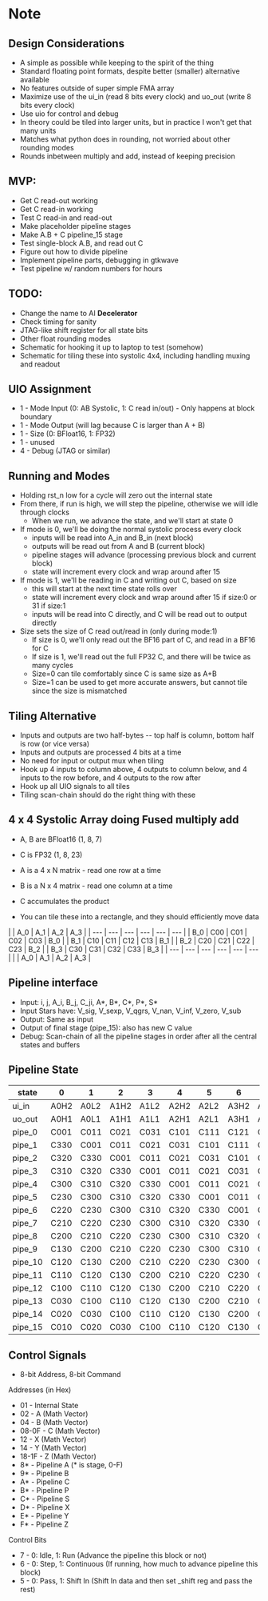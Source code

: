 # Note

## Design Considerations
* A simple as possible while keeping to the spirit of the thing
* Standard floating point formats, despite better (smaller) alternative available
* No features outside of super simple FMA array
* Maximize use of the ui_in (read 8 bits every clock) and uo_out (write 8 bits every clock)
* Use uio for control and debug
* In theory could be tiled into larger units, but in practice I won't get that many units
* Matches what python does in rounding, not worried about other rounding modes
* Rounds inbetween multiply and add, instead of keeping precision

## MVP:
* Get C read-out working
* Get C read-in working
* Test C read-in and read-out
* Make placeholder pipeline stages
* Make A.B + C pipeline_15 stage
* Test single-block A.B, and read out C
* Figure out how to divide pipeline
* Implement pipeline parts, debugging in gtkwave
* Test pipeline w/ random numbers for hours

## TODO:
* Change the name to AI **Decelerator**
* Check timing for sanity
* JTAG-like shift register for all state bits
* Other float rounding modes
* Schematic for hooking it up to laptop to test (somehow)
* Schematic for tiling these into systolic 4x4, including handling muxing and readout

## UIO Assignment
* 1 - Mode Input (0: AB Systolic, 1: C read in/out) - Only happens at block boundary
* 1 - Mode Output (will lag because C is larger than A + B)
* 1 - Size (0: BFloat16, 1: FP32)
* 1 - unused
* 4 - Debug (JTAG or similar)

## Running and Modes
* Holding rst_n low for a cycle will zero out the internal state
* From there, if run is high, we will step the pipeline, otherwise we will idle through clocks
  * When we run, we advance the state, and we'll start at state 0
* If mode is 0, we'll be doing the normal systolic process every clock
  * inputs will be read into A_in and B_in (next block)
  * outputs will be read out from A and B (current block)
  * pipeline stages will advance (processing previous block and current block)
  * state will increment every clock and wrap around after 15
* If mode is 1, we'll be reading in C and writing out C, based on size
  * this will start at the next time state rolls over
  * state will increment every clock and wrap around after 15 if size:0 or 31 if size:1
  * inputs will be read into C directly, and C will be read out to output directly
* Size sets the size of C read out/read in (only during mode:1)
  * If size is 0, we'll only read out the BF16 part of C, and read in a BF16 for C
  * If size is 1, we'll read out the full FP32 C, and there will be twice as many cycles
  * Size=0 can tile comfortably since C is same size as A+B
  * Size=1 can be used to get more accurate answers, but cannot tile since the size is mismatched

## Tiling Alternative
* Inputs and outputs are two half-bytes -- top half is column, bottom half is row (or vice versa)
* Inputs and outputs are processed 4 bits at a time
* No need for input or output mux when tiling
* Hook up 4 inputs to column above, 4 outputs to column below, and 4 inputs to the row before, and 4 outputs to the row after
* Hook up all UIO signals to all tiles
* Tiling scan-chain should do the right thing with these

## 4 x 4 Systolic Array doing Fused multiply add
* A, B are BFloat16 (1, 8, 7)
* C is FP32 (1, 8, 23)
* A is a 4 x N matrix - read one row at a time
* B is a N x 4 matrix - read one column at a time
* C accumulates the product

* You can tile these into a rectangle, and they should efficiently move data

|     | A_0 | A_1 | A_2 | A_3 |
| --- | --- | --- | --- | --- | --- |
| B_0 | C00 | C01 | C02 | C03 | B_0 |
| B_1 | C10 | C11 | C12 | C13 | B_1 |
| B_2 | C20 | C21 | C22 | C23 | B_2 |
| B_3 | C30 | C31 | C32 | C33 | B_3 |
| --- | --- | --- | --- | --- | --- |
|     | A_0 | A_1 | A_2 | A_3 |

## Pipeline interface
* Input: i, j, A_i, B_j, C_ji, A*, B*, C*, P*, S*
* Input Stars have: V_sig, V_sexp, V_qgrs, V_nan, V_inf, V_zero, V_sub
* Output: Same as input
* Output of final stage (pipe_15): also has new C value
* Debug: Scan-chain of all the pipeline stages in order after all the central states and buffers

## Pipeline State
| state   | 0    | 1    | 2    | 3    | 4    | 5    | 6    | 7    | 8    | 9    | 10   | 11   | 12   | 13   | 14   | 15   |
| ------- | ---- | ---- | ---- | ---- | ---- | ---- | ---- | ---- | ---- | ---- | ---- | ---- | ---- | ---- | ---- | ---- |
| ui_in   | A0H2 | A0L2 | A1H2 | A1L2 | A2H2 | A2L2 | A3H2 | A3L2 | B0H2 | B0L2 | B1H2 | B1L2 | B2H2 | B2L2 | B3H2 | B3L2 |
| uo_out  | A0H1 | A0L1 | A1H1 | A1L1 | A2H1 | A2L1 | A3H1 | A3L1 | B0H1 | B0L1 | B1H1 | B1L1 | B2H1 | B2L1 | B3H1 | B3L1 |
| pipe_0  | C001 | C011 | C021 | C031 | C101 | C111 | C121 | C131 | C201 | C211 | C221 | C231 | C301 | C311 | C321 | C331 |
| pipe_1  | C330 | C001 | C011 | C021 | C031 | C101 | C111 | C121 | C131 | C201 | C211 | C221 | C231 | C301 | C311 | C321 |
| pipe_2  | C320 | C330 | C001 | C011 | C021 | C031 | C101 | C111 | C121 | C131 | C201 | C211 | C221 | C231 | C301 | C311 |
| pipe_3  | C310 | C320 | C330 | C001 | C011 | C021 | C031 | C101 | C111 | C121 | C131 | C201 | C211 | C221 | C231 | C301 |
| pipe_4  | C300 | C310 | C320 | C330 | C001 | C011 | C021 | C031 | C101 | C111 | C121 | C131 | C201 | C211 | C221 | C231 |
| pipe_5  | C230 | C300 | C310 | C320 | C330 | C001 | C011 | C021 | C031 | C101 | C111 | C121 | C131 | C201 | C211 | C221 |
| pipe_6  | C220 | C230 | C300 | C310 | C320 | C330 | C001 | C011 | C021 | C031 | C101 | C111 | C121 | C131 | C201 | C211 |
| pipe_7  | C210 | C220 | C230 | C300 | C310 | C320 | C330 | C001 | C011 | C021 | C031 | C101 | C111 | C121 | C131 | C201 |
| pipe_8  | C200 | C210 | C220 | C230 | C300 | C310 | C320 | C330 | C001 | C011 | C021 | C031 | C101 | C111 | C121 | C131 |
| pipe_9  | C130 | C200 | C210 | C220 | C230 | C300 | C310 | C320 | C330 | C001 | C011 | C021 | C031 | C101 | C111 | C121 |
| pipe_10 | C120 | C130 | C200 | C210 | C220 | C230 | C300 | C310 | C320 | C330 | C001 | C011 | C021 | C031 | C101 | C111 |
| pipe_11 | C110 | C120 | C130 | C200 | C210 | C220 | C230 | C300 | C310 | C320 | C330 | C001 | C011 | C021 | C031 | C101 |
| pipe_12 | C100 | C110 | C120 | C130 | C200 | C210 | C220 | C230 | C300 | C310 | C320 | C330 | C001 | C011 | C021 | C031 |
| pipe_13 | C030 | C100 | C110 | C120 | C130 | C200 | C210 | C220 | C230 | C300 | C310 | C320 | C330 | C001 | C011 | C021 |
| pipe_14 | C020 | C030 | C100 | C110 | C120 | C130 | C200 | C210 | C220 | C230 | C300 | C310 | C320 | C330 | C001 | C011 |
| pipe_15 | C010 | C020 | C030 | C100 | C110 | C120 | C130 | C200 | C210 | C220 | C230 | C300 | C310 | C320 | C330 | C001 |

## Control Signals

* 8-bit Address, 8-bit Command

Addresses (in Hex)
* 01 - Internal State
* 02 - A (Math Vector)
* 04 - B (Math Vector)
* 08-0F - C (Math Vector)
* 12 - X (Math Vector)
* 14 - Y (Math Vector)
* 18-1F - Z (Math Vector)
* 8* - Pipeline A (* is stage, 0-F)
* 9* - Pipeline B
* A* - Pipeline C
* B* - Pipeline P
* C* - Pipeline S
* D* - Pipeline X
* E* - Pipeline Y
* F* - Pipeline Z

Control Bits
* 7 - 0: Idle, 1: Run (Advance the pipeline this block or not)
* 6 - 0: Step, 1: Continuous (If running, how much to advance pipeline this block)
* 5 - 0: Pass, 1: Shift In (Shift In data and then set _shift reg and pass the rest)